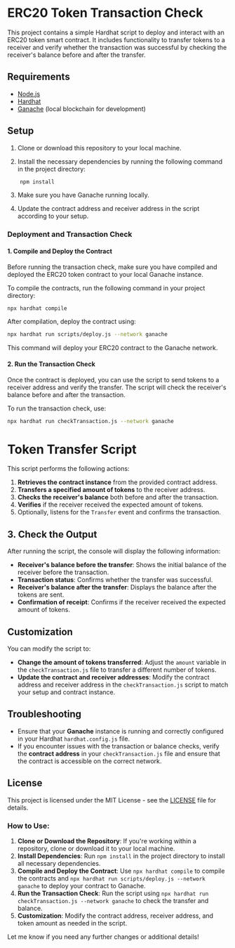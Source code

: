 # ERC20 Token Transaction Check

This project contains a simple Hardhat script to deploy and interact with an ERC20 token smart contract. It includes functionality to transfer tokens to a receiver and verify whether the transaction was successful by checking the receiver's balance before and after the transfer.

## Requirements

- [Node.js](https://nodejs.org/)
- [Hardhat](https://hardhat.org/)
- [Ganache](https://www.trufflesuite.com/ganache) (local blockchain for development)

## Setup

1. Clone or download this repository to your local machine.

2. Install the necessary dependencies by running the following command in the project directory:

```bash
    npm install
```

3. Make sure you have Ganache running locally. 

4. Update the contract address and receiver address in the script according to your setup.

### Deployment and Transaction Check

#### 1. Compile and Deploy the Contract

Before running the transaction check, make sure you have compiled and deployed the ERC20 token contract to your local Ganache instance.

To compile the contracts, run the following command in your project directory:

```bash
npx hardhat compile
```

After compilation, deploy the contract using:

```bash
npx hardhat run scripts/deploy.js --network ganache
```

This command will deploy your ERC20 contract to the Ganache network.

#### 2. Run the Transaction Check

Once the contract is deployed, you can use the script to send tokens to a receiver address and verify the transfer. The script will check the receiver's balance before and after the transaction.

To run the transaction check, use:

```bash
npx hardhat run checkTransaction.js --network ganache
```

# Token Transfer Script

This script performs the following actions:

1. **Retrieves the contract instance** from the provided contract address.
2. **Transfers a specified amount of tokens** to the receiver address.
3. **Checks the receiver's balance** both before and after the transaction.
4. **Verifies** if the receiver received the expected amount of tokens.
5. Optionally, listens for the `Transfer` event and confirms the transaction.

## 3. Check the Output

After running the script, the console will display the following information:

- **Receiver's balance before the transfer**: Shows the initial balance of the receiver before the transaction.
- **Transaction status**: Confirms whether the transfer was successful.
- **Receiver's balance after the transfer**: Displays the balance after the tokens are sent.
- **Confirmation of receipt**: Confirms if the receiver received the expected amount of tokens.

## Customization

You can modify the script to:

- **Change the amount of tokens transferred**: Adjust the `amount` variable in the `checkTransaction.js` file to transfer a different number of tokens.
- **Update the contract and receiver addresses**: Modify the contract address and receiver address in the `checkTransaction.js` script to match your setup and contract instance.

## Troubleshooting

- Ensure that your **Ganache** instance is running and correctly configured in your Hardhat `hardhat.config.js` file.
- If you encounter issues with the transaction or balance checks, verify the **contract address** in your `checkTransaction.js` file and ensure that the contract is accessible on the correct network.


## License

This project is licensed under the MIT License - see the [LICENSE](LICENSE) file for details.


### How to Use:

1. **Clone or Download the Repository**: If you're working within a repository, clone or download it to your local machine.
2. **Install Dependencies**: Run `npm install` in the project directory to install all necessary dependencies.
3. **Compile and Deploy the Contract**: Use `npx hardhat compile` to compile the contracts and `npx hardhat run scripts/deploy.js --network ganache` to deploy your contract to Ganache.
4. **Run the Transaction Check**: Run the script using `npx hardhat run checkTransaction.js --network ganache` to check the transfer and balance.
5. **Customization**: Modify the contract address, receiver address, and token amount as needed in the script.

Let me know if you need any further changes or additional details!
